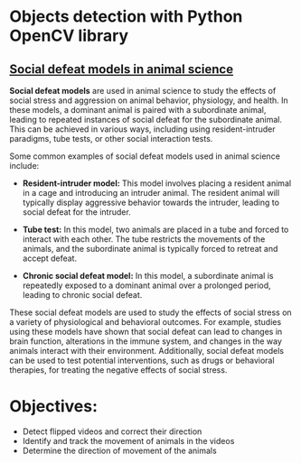 # Objects detection with Python OpenCV library 

## [Social defeat models in animal science](https://onlinelibrary.wiley.com/doi/full/10.1111/asj.12809)

**Social defeat models** are used in animal science to study the effects of social stress and aggression on animal behavior, physiology, and health. In these models, a dominant animal is paired with a subordinate animal, leading to repeated instances of social defeat for the subordinate animal. This can be achieved in various ways, including using resident-intruder paradigms, tube tests, or other social interaction tests.

Some common examples of social defeat models used in animal science include:

- **Resident-intruder model:** This model involves placing a resident animal in a cage and introducing an intruder animal. The resident animal will typically display aggressive behavior towards the intruder, leading to social defeat for the intruder.

- **Tube test:** In this model, two animals are placed in a tube and forced to interact with each other. The tube restricts the movements of the animals, and the subordinate animal is typically forced to retreat and accept defeat.

- **Chronic social defeat model:** In this model, a subordinate animal is repeatedly exposed to a dominant animal over a prolonged period, leading to chronic social defeat.

These social defeat models are used to study the effects of social stress on a variety of physiological and behavioral outcomes. For example, studies using these models have shown that social defeat can lead to changes in brain function, alterations in the immune system, and changes in the way animals interact with their environment. Additionally, social defeat models can be used to test potential interventions, such as drugs or behavioral therapies, for treating the negative effects of social stress.

# Objectives:

- Detect flipped videos and correct their direction
- Identify and track the movement of animals in the videos
- Determine the direction of movement of the animals

